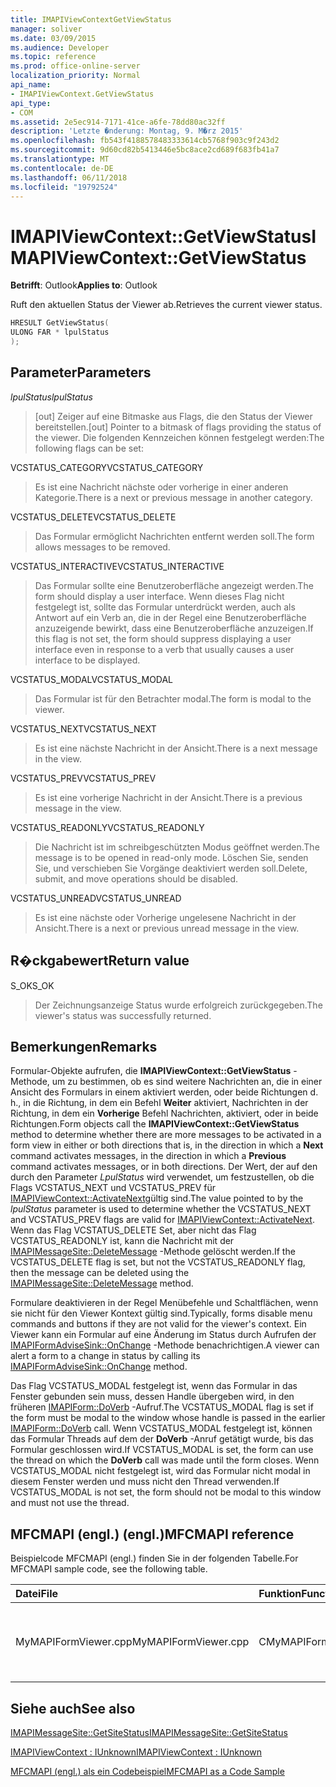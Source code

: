 ```yaml
---
title: IMAPIViewContextGetViewStatus
manager: soliver
ms.date: 03/09/2015
ms.audience: Developer
ms.topic: reference
ms.prod: office-online-server
localization_priority: Normal
api_name:
- IMAPIViewContext.GetViewStatus
api_type:
- COM
ms.assetid: 2e5ec914-7171-41ce-a6fe-78dd80ac32ff
description: 'Letzte �nderung: Montag, 9. M�rz 2015'
ms.openlocfilehash: fb543f4188578483333614cb5768f903c9f243d2
ms.sourcegitcommit: 9d60cd82b5413446e5bc8ace2cd689f683fb41a7
ms.translationtype: MT
ms.contentlocale: de-DE
ms.lasthandoff: 06/11/2018
ms.locfileid: "19792524"
---
```

# <a name="imapiviewcontextgetviewstatus"></a><span data-ttu-id="a5f72-103">IMAPIViewContext::GetViewStatus</span><span class="sxs-lookup"><span data-stu-id="a5f72-103">IMAPIViewContext::GetViewStatus</span></span>

  
  
<span data-ttu-id="a5f72-104">**Betrifft**: Outlook</span><span class="sxs-lookup"><span data-stu-id="a5f72-104">**Applies to**: Outlook</span></span> 
  
<span data-ttu-id="a5f72-105">Ruft den aktuellen Status der Viewer ab.</span><span class="sxs-lookup"><span data-stu-id="a5f72-105">Retrieves the current viewer status.</span></span> 
  
```cpp
HRESULT GetViewStatus(
ULONG FAR * lpulStatus
);
```

## <a name="parameters"></a><span data-ttu-id="a5f72-106">Parameter</span><span class="sxs-lookup"><span data-stu-id="a5f72-106">Parameters</span></span>

 <span data-ttu-id="a5f72-107">_lpulStatus_</span><span class="sxs-lookup"><span data-stu-id="a5f72-107">_lpulStatus_</span></span>
  
> <span data-ttu-id="a5f72-108">[out] Zeiger auf eine Bitmaske aus Flags, die den Status der Viewer bereitstellen.</span><span class="sxs-lookup"><span data-stu-id="a5f72-108">[out] Pointer to a bitmask of flags providing the status of the viewer.</span></span> <span data-ttu-id="a5f72-109">Die folgenden Kennzeichen können festgelegt werden:</span><span class="sxs-lookup"><span data-stu-id="a5f72-109">The following flags can be set:</span></span>
    
<span data-ttu-id="a5f72-110">VCSTATUS_CATEGORY</span><span class="sxs-lookup"><span data-stu-id="a5f72-110">VCSTATUS_CATEGORY</span></span> 
  
> <span data-ttu-id="a5f72-111">Es ist eine Nachricht nächste oder vorherige in einer anderen Kategorie.</span><span class="sxs-lookup"><span data-stu-id="a5f72-111">There is a next or previous message in another category.</span></span> 
    
<span data-ttu-id="a5f72-112">VCSTATUS_DELETE</span><span class="sxs-lookup"><span data-stu-id="a5f72-112">VCSTATUS_DELETE</span></span> 
  
> <span data-ttu-id="a5f72-113">Das Formular ermöglicht Nachrichten entfernt werden soll.</span><span class="sxs-lookup"><span data-stu-id="a5f72-113">The form allows messages to be removed.</span></span> 
    
<span data-ttu-id="a5f72-114">VCSTATUS_INTERACTIVE</span><span class="sxs-lookup"><span data-stu-id="a5f72-114">VCSTATUS_INTERACTIVE</span></span> 
  
> <span data-ttu-id="a5f72-115">Das Formular sollte eine Benutzeroberfläche angezeigt werden.</span><span class="sxs-lookup"><span data-stu-id="a5f72-115">The form should display a user interface.</span></span> <span data-ttu-id="a5f72-116">Wenn dieses Flag nicht festgelegt ist, sollte das Formular unterdrückt werden, auch als Antwort auf ein Verb an, die in der Regel eine Benutzeroberfläche anzuzeigende bewirkt, dass eine Benutzeroberfläche anzuzeigen.</span><span class="sxs-lookup"><span data-stu-id="a5f72-116">If this flag is not set, the form should suppress displaying a user interface even in response to a verb that usually causes a user interface to be displayed.</span></span> 
    
<span data-ttu-id="a5f72-117">VCSTATUS_MODAL</span><span class="sxs-lookup"><span data-stu-id="a5f72-117">VCSTATUS_MODAL</span></span> 
  
> <span data-ttu-id="a5f72-118">Das Formular ist für den Betrachter modal.</span><span class="sxs-lookup"><span data-stu-id="a5f72-118">The form is modal to the viewer.</span></span> 
    
<span data-ttu-id="a5f72-119">VCSTATUS_NEXT</span><span class="sxs-lookup"><span data-stu-id="a5f72-119">VCSTATUS_NEXT</span></span> 
  
> <span data-ttu-id="a5f72-120">Es ist eine nächste Nachricht in der Ansicht.</span><span class="sxs-lookup"><span data-stu-id="a5f72-120">There is a next message in the view.</span></span> 
    
<span data-ttu-id="a5f72-121">VCSTATUS_PREV</span><span class="sxs-lookup"><span data-stu-id="a5f72-121">VCSTATUS_PREV</span></span> 
  
> <span data-ttu-id="a5f72-122">Es ist eine vorherige Nachricht in der Ansicht.</span><span class="sxs-lookup"><span data-stu-id="a5f72-122">There is a previous message in the view.</span></span> 
    
<span data-ttu-id="a5f72-123">VCSTATUS_READONLY</span><span class="sxs-lookup"><span data-stu-id="a5f72-123">VCSTATUS_READONLY</span></span> 
  
> <span data-ttu-id="a5f72-124">Die Nachricht ist im schreibgeschützten Modus geöffnet werden.</span><span class="sxs-lookup"><span data-stu-id="a5f72-124">The message is to be opened in read-only mode.</span></span> <span data-ttu-id="a5f72-125">Löschen Sie, senden Sie, und verschieben Sie Vorgänge deaktiviert werden soll.</span><span class="sxs-lookup"><span data-stu-id="a5f72-125">Delete, submit, and move operations should be disabled.</span></span> 
    
<span data-ttu-id="a5f72-126">VCSTATUS_UNREAD</span><span class="sxs-lookup"><span data-stu-id="a5f72-126">VCSTATUS_UNREAD</span></span> 
  
> <span data-ttu-id="a5f72-127">Es ist eine nächste oder Vorherige ungelesene Nachricht in der Ansicht.</span><span class="sxs-lookup"><span data-stu-id="a5f72-127">There is a next or previous unread message in the view.</span></span>
    
## <a name="return-value"></a><span data-ttu-id="a5f72-128">R�ckgabewert</span><span class="sxs-lookup"><span data-stu-id="a5f72-128">Return value</span></span>

<span data-ttu-id="a5f72-129">S_OK</span><span class="sxs-lookup"><span data-stu-id="a5f72-129">S_OK</span></span> 
  
> <span data-ttu-id="a5f72-130">Der Zeichnungsanzeige Status wurde erfolgreich zurückgegeben.</span><span class="sxs-lookup"><span data-stu-id="a5f72-130">The viewer's status was successfully returned.</span></span>
    
## <a name="remarks"></a><span data-ttu-id="a5f72-131">Bemerkungen</span><span class="sxs-lookup"><span data-stu-id="a5f72-131">Remarks</span></span>

<span data-ttu-id="a5f72-132">Formular-Objekte aufrufen, die **IMAPIViewContext::GetViewStatus** -Methode, um zu bestimmen, ob es sind weitere Nachrichten an, die in einer Ansicht des Formulars in einem aktiviert werden, oder beide Richtungen d. h., in die Richtung, in dem ein Befehl **Weiter** aktiviert, Nachrichten in der Richtung, in dem ein **Vorherige** Befehl Nachrichten, aktiviert, oder in beide Richtungen.</span><span class="sxs-lookup"><span data-stu-id="a5f72-132">Form objects call the **IMAPIViewContext::GetViewStatus** method to determine whether there are more messages to be activated in a form view in either or both directions that is, in the direction in which a **Next** command activates messages, in the direction in which a **Previous** command activates messages, or in both directions.</span></span> <span data-ttu-id="a5f72-133">Der Wert, der auf den durch den Parameter _LpulStatus_ wird verwendet, um festzustellen, ob die Flags VCSTATUS_NEXT und VCSTATUS_PREV für [IMAPIViewContext::ActivateNext](imapiviewcontext-activatenext.md)gültig sind.</span><span class="sxs-lookup"><span data-stu-id="a5f72-133">The value pointed to by the  _lpulStatus_ parameter is used to determine whether the VCSTATUS_NEXT and VCSTATUS_PREV flags are valid for [IMAPIViewContext::ActivateNext](imapiviewcontext-activatenext.md).</span></span> <span data-ttu-id="a5f72-134">Wenn das Flag VCSTATUS_DELETE Set, aber nicht das Flag VCSTATUS_READONLY ist, kann die Nachricht mit der [IMAPIMessageSite::DeleteMessage](imapimessagesite-deletemessage.md) -Methode gelöscht werden.</span><span class="sxs-lookup"><span data-stu-id="a5f72-134">If the VCSTATUS_DELETE flag is set, but not the VCSTATUS_READONLY flag, then the message can be deleted using the [IMAPIMessageSite::DeleteMessage](imapimessagesite-deletemessage.md) method.</span></span> 
  
<span data-ttu-id="a5f72-135">Formulare deaktivieren in der Regel Menübefehle und Schaltflächen, wenn sie nicht für den Viewer Kontext gültig sind.</span><span class="sxs-lookup"><span data-stu-id="a5f72-135">Typically, forms disable menu commands and buttons if they are not valid for the viewer's context.</span></span> <span data-ttu-id="a5f72-136">Ein Viewer kann ein Formular auf eine Änderung im Status durch Aufrufen der [IMAPIFormAdviseSink::OnChange](imapiformadvisesink-onchange.md) -Methode benachrichtigen.</span><span class="sxs-lookup"><span data-stu-id="a5f72-136">A viewer can alert a form to a change in status by calling its [IMAPIFormAdviseSink::OnChange](imapiformadvisesink-onchange.md) method.</span></span> 
  
<span data-ttu-id="a5f72-137">Das Flag VCSTATUS_MODAL festgelegt ist, wenn das Formular in das Fenster gebunden sein muss, dessen Handle übergeben wird, in den früheren [IMAPIForm::DoVerb](imapiform-doverb.md) -Aufruf.</span><span class="sxs-lookup"><span data-stu-id="a5f72-137">The VCSTATUS_MODAL flag is set if the form must be modal to the window whose handle is passed in the earlier [IMAPIForm::DoVerb](imapiform-doverb.md) call.</span></span> <span data-ttu-id="a5f72-138">Wenn VCSTATUS_MODAL festgelegt ist, können das Formular Threads auf dem der **DoVerb** -Anruf getätigt wurde, bis das Formular geschlossen wird.</span><span class="sxs-lookup"><span data-stu-id="a5f72-138">If VCSTATUS_MODAL is set, the form can use the thread on which the **DoVerb** call was made until the form closes.</span></span> <span data-ttu-id="a5f72-139">Wenn VCSTATUS_MODAL nicht festgelegt ist, wird das Formular nicht modal in diesem Fenster werden und muss nicht den Thread verwenden.</span><span class="sxs-lookup"><span data-stu-id="a5f72-139">If VCSTATUS_MODAL is not set, the form should not be modal to this window and must not use the thread.</span></span> 
  
## <a name="mfcmapi-reference"></a><span data-ttu-id="a5f72-140">MFCMAPI (engl.) (engl.)</span><span class="sxs-lookup"><span data-stu-id="a5f72-140">MFCMAPI reference</span></span>

<span data-ttu-id="a5f72-141">Beispielcode MFCMAPI (engl.) finden Sie in der folgenden Tabelle.</span><span class="sxs-lookup"><span data-stu-id="a5f72-141">For MFCMAPI sample code, see the following table.</span></span>
  
|<span data-ttu-id="a5f72-142">**Datei**</span><span class="sxs-lookup"><span data-stu-id="a5f72-142">**File**</span></span>|<span data-ttu-id="a5f72-143">**Funktion**</span><span class="sxs-lookup"><span data-stu-id="a5f72-143">**Function**</span></span>|<span data-ttu-id="a5f72-144">**Comment**</span><span class="sxs-lookup"><span data-stu-id="a5f72-144">**Comment**</span></span>|
|:-----|:-----|:-----|
|<span data-ttu-id="a5f72-145">MyMAPIFormViewer.cpp</span><span class="sxs-lookup"><span data-stu-id="a5f72-145">MyMAPIFormViewer.cpp</span></span>  <br/> |<span data-ttu-id="a5f72-146">CMyMAPIFormViewer::GetViewStatus</span><span class="sxs-lookup"><span data-stu-id="a5f72-146">CMyMAPIFormViewer::GetViewStatus</span></span>  <br/> |<span data-ttu-id="a5f72-147">MFCMAPI (engl.) implementiert die **IMAPIViewContext::GetViewStatus** -Methode in dieser Funktion.</span><span class="sxs-lookup"><span data-stu-id="a5f72-147">MFCMAPI implements the **IMAPIViewContext::GetViewStatus** method in this function.</span></span>  <br/> |
   
## <a name="see-also"></a><span data-ttu-id="a5f72-148">Siehe auch</span><span class="sxs-lookup"><span data-stu-id="a5f72-148">See also</span></span>



[<span data-ttu-id="a5f72-149">IMAPIMessageSite::GetSiteStatus</span><span class="sxs-lookup"><span data-stu-id="a5f72-149">IMAPIMessageSite::GetSiteStatus</span></span>](imapimessagesite-getsitestatus.md)
  
[<span data-ttu-id="a5f72-150">IMAPIViewContext : IUnknown</span><span class="sxs-lookup"><span data-stu-id="a5f72-150">IMAPIViewContext : IUnknown</span></span>](imapiviewcontextiunknown.md)


[<span data-ttu-id="a5f72-151">MFCMAPI (engl.) als ein Codebeispiel</span><span class="sxs-lookup"><span data-stu-id="a5f72-151">MFCMAPI as a Code Sample</span></span>](mfcmapi-as-a-code-sample.md)

